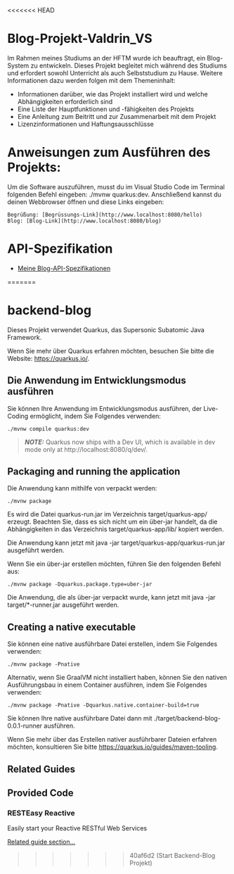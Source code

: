 <<<<<<< HEAD
# Blog-Projekt-Valdrin_VS
Im Rahmen meines Studiums an der HFTM wurde ich beauftragt, ein Blog-System zu entwickeln. Dieses Projekt begleitet mich während des Studiums und erfordert sowohl Unterricht als auch Selbststudium zu Hause. Weitere Informationen dazu werden folgen mit dem Themeninhalt:

- Informationen darüber, wie das Projekt installiert wird und welche Abhängigkeiten erforderlich sind  
- Eine Liste der Hauptfunktionen und -fähigkeiten des Projekts     
- Eine Anleitung zum Beitritt und zur Zusammenarbeit mit dem Projekt     
- Lizenzinformationen und Haftungsausschlüsse

# Anweisungen zum Ausführen des Projekts:
Um die Software auszuführen, musst du im Visual Studio Code im Terminal folgenden Befehl eingeben: ./mvnw quarkus:dev.
Anschließend kannst du deinen Webbrowser öffnen und diese Links eingeben:

    Begrüßung: [Begrüssungs-Link](http://www.localhost:8080/hello)
    Blog: [Blog-Link](http://www.localhost:8080/blog)

# API-Spezifikation
- [Meine Blog-API-Spezifikationen](.github\docs\API_Designe.md)




=======
# backend-blog

Dieses Projekt verwendet Quarkus, das Supersonic Subatomic Java Framework.

Wenn Sie mehr über Quarkus erfahren möchten, besuchen Sie bitte die Website: https://quarkus.io/.

## Die Anwendung im Entwicklungsmodus ausführen

Sie können Ihre Anwendung im Entwicklungsmodus ausführen, der Live-Coding ermöglicht, indem Sie Folgendes verwenden:
```shell script
./mvnw compile quarkus:dev
```

> **_NOTE:_**  Quarkus now ships with a Dev UI, which is available in dev mode only at http://localhost:8080/q/dev/.

## Packaging and running the application

Die Anwendung kann mithilfe von verpackt werden:
```shell script
./mvnw package
```
Es wird die Datei quarkus-run.jar im Verzeichnis target/quarkus-app/ erzeugt.
Beachten Sie, dass es sich nicht um ein über-jar handelt, da die Abhängigkeiten in das Verzeichnis target/quarkus-app/lib/ kopiert werden.

Die Anwendung kann jetzt mit java -jar target/quarkus-app/quarkus-run.jar ausgeführt werden.

Wenn Sie ein über-jar erstellen möchten, führen Sie den folgenden Befehl aus:
```shell script
./mvnw package -Dquarkus.package.type=uber-jar
```

Die Anwendung, die als über-jar verpackt wurde, kann jetzt mit java -jar target/*-runner.jar ausgeführt werden.

## Creating a native executable

Sie können eine native ausführbare Datei erstellen, indem Sie Folgendes verwenden:
```shell script
./mvnw package -Pnative
```

Alternativ, wenn Sie GraalVM nicht installiert haben, können Sie den nativen Ausführungsbau in einem Container ausführen, indem Sie Folgendes verwenden:
```shell script
./mvnw package -Pnative -Dquarkus.native.container-build=true
```

Sie können Ihre native ausführbare Datei dann mit ./target/backend-blog-0.0.1-runner ausführen.

Wenn Sie mehr über das Erstellen nativer ausführbarer Dateien erfahren möchten, konsultieren Sie bitte https://quarkus.io/guides/maven-tooling.

## Related Guides


## Provided Code

### RESTEasy Reactive

Easily start your Reactive RESTful Web Services

[Related guide section...](https://quarkus.io/guides/getting-started-reactive#reactive-jax-rs-resources)
>>>>>>> 40af6d2 (Start Backend-Blog Projekt)
